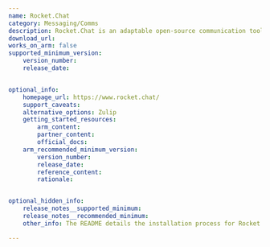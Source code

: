 ```yaml
---
name: Rocket.Chat
category: Messaging/Comms
description: Rocket.Chat is an adaptable open-source communication tool built for organizations that value strong data security. It offers a user-friendly interface and extensive customization options.
download_url:
works_on_arm: false
supported_minimum_version:
    version_number:
    release_date:


optional_info:
    homepage_url: https://www.rocket.chat/
    support_caveats:
    alternative_options: Zulip
    getting_started_resources:
        arm_content:
        partner_content:
        official_docs:
    arm_recommended_minimum_version:
        version_number:
        release_date:
        reference_content:
        rationale:


optional_hidden_info:
    release_notes__supported_minimum:
    release_notes__recommended_minimum:
    other_info: The README details the installation process for Rocket.Chat, listing prerequisites like Node.js, MongoDB, and Meteor. However, Meteor is not supported on ARM64 platforms due to ongoing issues, and alternative solutions have not worked. While the Rocket.Chat repository has an ARM64 [sub-repository](https://github.com/RocketChat/Rocket.Chat.Embedded.arm64), no releases are available yet.

---
```


